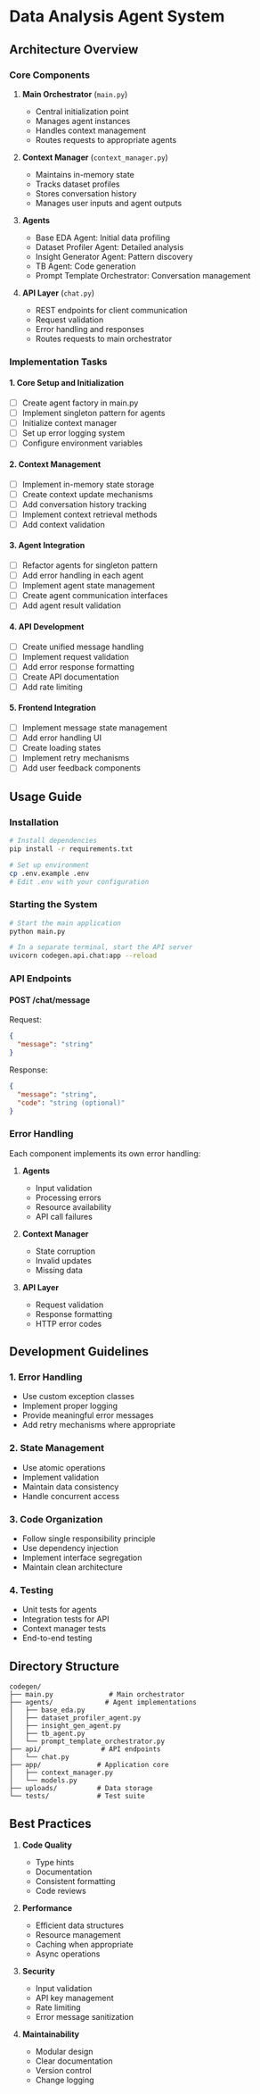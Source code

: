# Data Analysis Agent System

## Architecture Overview

### Core Components
1. **Main Orchestrator** (`main.py`)
   - Central initialization point
   - Manages agent instances
   - Handles context management
   - Routes requests to appropriate agents

2. **Context Manager** (`context_manager.py`)
   - Maintains in-memory state
   - Tracks dataset profiles
   - Stores conversation history
   - Manages user inputs and agent outputs

3. **Agents**
   - Base EDA Agent: Initial data profiling
   - Dataset Profiler Agent: Detailed analysis
   - Insight Generator Agent: Pattern discovery
   - TB Agent: Code generation
   - Prompt Template Orchestrator: Conversation management

4. **API Layer** (`chat.py`)
   - REST endpoints for client communication
   - Request validation
   - Error handling and responses
   - Routes requests to main orchestrator

### Implementation Tasks

#### 1. Core Setup and Initialization
- [ ] Create agent factory in main.py
- [ ] Implement singleton pattern for agents
- [ ] Initialize context manager
- [ ] Set up error logging system
- [ ] Configure environment variables

#### 2. Context Management
- [ ] Implement in-memory state storage
- [ ] Create context update mechanisms
- [ ] Add conversation history tracking
- [ ] Implement context retrieval methods
- [ ] Add context validation

#### 3. Agent Integration
- [ ] Refactor agents for singleton pattern
- [ ] Add error handling in each agent
- [ ] Implement agent state management
- [ ] Create agent communication interfaces
- [ ] Add agent result validation

#### 4. API Development
- [ ] Create unified message handling
- [ ] Implement request validation
- [ ] Add error response formatting
- [ ] Create API documentation
- [ ] Add rate limiting

#### 5. Frontend Integration
- [ ] Implement message state management
- [ ] Add error handling UI
- [ ] Create loading states
- [ ] Implement retry mechanisms
- [ ] Add user feedback components

## Usage Guide

### Installation
```bash
# Install dependencies
pip install -r requirements.txt

# Set up environment
cp .env.example .env
# Edit .env with your configuration
```

### Starting the System
```bash
# Start the main application
python main.py

# In a separate terminal, start the API server
uvicorn codegen.api.chat:app --reload
```

### API Endpoints

#### POST /chat/message
Request:
```json
{
  "message": "string"
}
```

Response:
```json
{
  "message": "string",
  "code": "string (optional)"
}
```

### Error Handling

Each component implements its own error handling:

1. **Agents**
   - Input validation
   - Processing errors
   - Resource availability
   - API call failures

2. **Context Manager**
   - State corruption
   - Invalid updates
   - Missing data

3. **API Layer**
   - Request validation
   - Response formatting
   - HTTP error codes

## Development Guidelines

### 1. Error Handling
- Use custom exception classes
- Implement proper logging
- Provide meaningful error messages
- Add retry mechanisms where appropriate

### 2. State Management
- Use atomic operations
- Implement validation
- Maintain data consistency
- Handle concurrent access

### 3. Code Organization
- Follow single responsibility principle
- Use dependency injection
- Implement interface segregation
- Maintain clean architecture

### 4. Testing
- Unit tests for agents
- Integration tests for API
- Context manager tests
- End-to-end testing

## Directory Structure
```
codegen/
├── main.py              # Main orchestrator
├── agents/             # Agent implementations
│   ├── base_eda.py
│   ├── dataset_profiler_agent.py
│   ├── insight_gen_agent.py
│   ├── tb_agent.py
│   └── prompt_template_orchestrator.py
├── api/               # API endpoints
│   └── chat.py
├── app/              # Application core
│   ├── context_manager.py
│   └── models.py
├── uploads/          # Data storage
└── tests/            # Test suite
```

## Best Practices

1. **Code Quality**
   - Type hints
   - Documentation
   - Consistent formatting
   - Code reviews

2. **Performance**
   - Efficient data structures
   - Resource management
   - Caching when appropriate
   - Async operations

3. **Security**
   - Input validation
   - API key management
   - Rate limiting
   - Error message sanitization

4. **Maintainability**
   - Modular design
   - Clear documentation
   - Version control
   - Change logging
